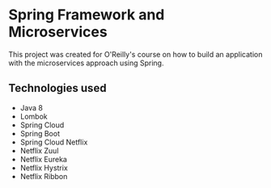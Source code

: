# Spring Framework and Microservices
This project was created for O'Reilly's course on how to build an application with the microservices approach using Spring. 

## Technologies used
* Java 8
* Lombok
* Spring Cloud
* Spring Boot
* Spring Cloud Netflix
* Netflix Zuul
* Netflix Eureka
* Netflix Hystrix
* Netflix Ribbon
